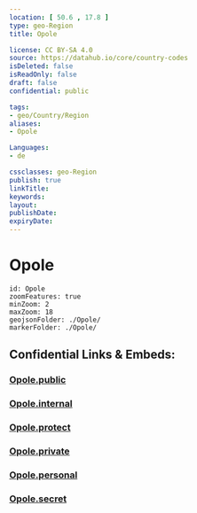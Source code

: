 ```yaml
---
location: [ 50.6 , 17.8 ] 
type: geo-Region
title: Opole

license: CC BY-SA 4.0
source: https://datahub.io/core/country-codes
isDeleted: false
isReadOnly: false
draft: false
confidential: public

tags:
- geo/Country/Region
aliases:
- Opole

Languages:
- de

cssclasses: geo-Region
publish: true
linkTitle: 
keywords: 
layout: 
publishDate: 
expiryDate: 
---
```


# Opole

```leaflet
id: Opole
zoomFeatures: true 
minZoom: 2 
maxZoom: 18
geojsonFolder: ./Opole/
markerFolder: ./Opole/
```


## Confidential Links & Embeds: 

### [Opole.public](/_public/\Earth\Continent\Europe\Europe~East\Poland\Provinces~PolandOpole.public.md) 

### [Opole.internal](/_internal/\Earth\Continent\Europe\Europe~East\Poland\Provinces~PolandOpole.internal.md) 

### [Opole.protect](/_protect/\Earth\Continent\Europe\Europe~East\Poland\Provinces~PolandOpole.protect.md) 

### [Opole.private](/_private/\Earth\Continent\Europe\Europe~East\Poland\Provinces~PolandOpole.private.md) 

### [Opole.personal](/_personal/\Earth\Continent\Europe\Europe~East\Poland\Provinces~PolandOpole.personal.md) 

### [Opole.secret](/_secret/\Earth\Continent\Europe\Europe~East\Poland\Provinces~PolandOpole.secret.md)

